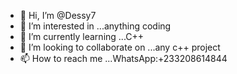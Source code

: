 - 👋 Hi, I’m @Dessy7
- 👀 I’m interested in ...anything coding 
- 🌱 I’m currently learning ...C++
- 💞️ I’m looking to collaborate on ...any c++ project 
- 📫 How to reach me ...WhatsApp:+233208614844

<!---
Dessy7/Dessy7 is a ✨ special ✨ repository because its `README.md` (this file) appears on your GitHub profile.
You can click the Preview link to take a look at your changes.
--->
